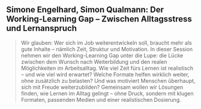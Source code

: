 ## Simone Engelhard, Simon Qualmann: Der Working-Learning Gap – Zwischen Alltagsstress und Lernanspruch

> Wir glauben: Wer sich im Job weiterentwickeln soll, braucht mehr als gute Inhalte – nämlich Zeit, Struktur und Motivation. In dieser Session nehmen wir den Working-Learning Gap unter die Lupe: die Lücke zwischen dem Wunsch nach Weiterbildung und den realen Möglichkeiten im Arbeitsalltag. Wie viel Zeit fürs Lernen ist realistisch – und wie viel wird erwartet? Welche Formate helfen wirklich weiter, ohne zusätzlich zu belasten? Und was motiviert Menschen überhaupt, sich mit Freude weiterzubilden? Gemeinsam wollen wir Lösungen finden, wie Lernen im Alltag gelingt – ohne Druck, sondern mit klugen Formaten, passenden Medien und einer realistischen Dosierung.
